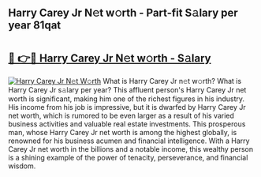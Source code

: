 ## Harry Carey Jr N𝚎t w𝚘rth - Part-fit S𝚊lary per year 81qat

# <h2><a href="http://gc23zp.nevu.top/?p=Harry+Carey+Jr">🔗 👉🔴 Harry Carey Jr N𝚎t w𝚘rth - S𝚊lary</a></h2>

[![Harry Carey Jr N𝚎t W𝚘rth](https://i.imgur.com/Oavwk0R.jpeg)](http://gc23zp.nevu.top/?p=Harry+Carey+Jr)
What is Harry Carey Jr n𝚎t w𝚘rth? What is Harry Carey Jr s𝚊lary per year?
This affluent person's Harry Carey Jr net worth is significant, making him one of the richest figures in his industry. His income from his job is impressive, but it is dwarfed by Harry Carey Jr net worth, which is rumored to be even larger as a result of his varied business activities and valuable real estate investments. This prosperous man, whose Harry Carey Jr net worth is among the highest globally, is renowned for his business acumen and financial intelligence. With a Harry Carey Jr net worth in the billions and a notable income, this wealthy person is a shining example of the power of tenacity, perseverance, and financial wisdom.
